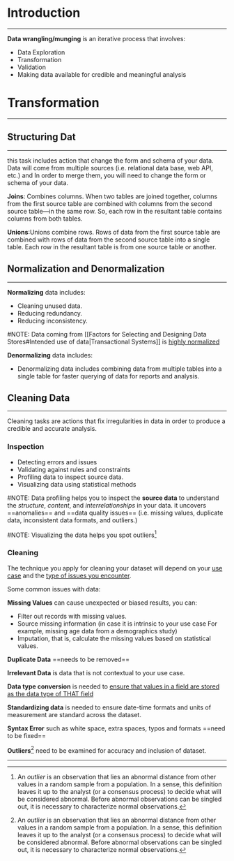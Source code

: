 #  Introduction
---
**Data wrangling/munging** is an iterative process that involves:
- Data Exploration
- Transformation
- Validation
- Making data available for credible and meaningful analysis

# Transformation
---
## Structuring Dat
---
this task includes action that change the form and schema of your data. Data will come from multiple sources (i.e. relational data base, web API, etc.) and In order to merge them, you will need to change the form or schema of your data.

**Joins**: Combines columns. When two tables are joined together, columns from the first source table are combined with columns from the second source table—in the same row. So, each row in the resultant table contains columns from both tables.

**Unions**:Unions combine rows. Rows of data from the first source table are combined with rows of data from the second source table into a single table. Each row in the resultant table is from one source table or another.

## Normalization and Denormalization
---
**Normalizing** data includes:
- Cleaning unused data.
- Reducing redundancy.
- Reducing inconsistency.

#NOTE: Data coming from [[Factors for Selecting and Designing Data Stores#Intended use of data|Transactional Systems]] is <ins>highly normalized</ins>

**Denormalizing** data includes:
- Denormalizing data includes combining data from multiple tables into a single table for faster querying of data for reports and analysis.

## Cleaning Data
---
Cleaning tasks are actions that fix irregularities in data in order to produce a credible and accurate analysis.

### Inspection
- Detecting errors and issues
- Validating against rules and constraints
- Profiling data to inspect source data.
- Visualizing data using statistical methods

#NOTE: Data profiling helps you to inspect the **source data** to understand the *structure*, *content*, and *interrelationships* in your data. it uncovers ==anomalies== and ==data quality issues== (i.e. missing values, duplicate data, inconsistent data formats, and outliers.)

#NOTE: Visualizing the data helps you spot outliers[^1]

### Cleaning
The technique you apply for cleaning your dataset will depend on your <ins>use case</ins> and the <ins>type of issues you encounter</ins>.

Some common issues with data:

**Missing Values** can cause unexpected or biased results, you can:
- Filter out records with missing values.
- Source missing information (in case it is intrinsic to your use case For example, missing age data from a demographics study)
- Imputation, that is, calculate the missing values based on statistical values.

**Duplicate Data** ==needs to be removed==

**Irrelevant Data** is data that is not contextual to your use case.

**Data type conversion** is needed to <ins>ensure that values in a field are stored as the data type of THAT field</ins>

**Standardizing data** is needed to ensure date-time formats and units of measurement are standard across the dataset.

**Syntax Error** such as white space, extra spaces, typos and formats ==need to be fixed==

**Outliers**[^1] need to be examined for accuracy and inclusion of dataset.



---
[^1]: An _outlier_ is an observation that lies an abnormal distance from other values in a random sample from a population. In a sense, this definition leaves it up to the analyst (or a consensus process) to decide what will be considered abnormal. Before abnormal observations can be singled out, it is necessary to characterize normal observations.